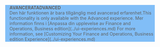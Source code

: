 <blockquote STYLE="background: #81BEF7;border-left:None"><span data-ttu-id="62bc3-101"><b>AVANCERAT</b></span><span class="sxs-lookup"><span data-stu-id="62bc3-101"><b>ADVANCED</b></span></span><br /><span data-ttu-id="62bc3-102">Den här funktionen är bara tillgänglig med avancerad erfarenhet.</span><span class="sxs-lookup"><span data-stu-id="62bc3-102">This functionality is only available with the Advanced experience.</span></span> <span data-ttu-id="62bc3-103">Mer information finns i [Anpassa din upplevelse av Finance and Operations, Business edition](../ui-experiences.md) </span><span class="sxs-lookup"><span data-stu-id="62bc3-103">For more information, see [Customizing Your Finance and Operations, Business edition  Experience](../ui-experiences.md) </span></span></blockquote>
